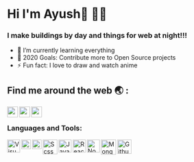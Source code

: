  
# Hi I'm **Ayush**👋 👨‍💻 



### I make buildings by day and things for web at night!!!

- 🌱 I’m currently learning everything 
- 🥅 2020 Goals: Contribute more to Open Source projects
- ⚡ Fun fact: I love to draw and watch anime



## Find me around the web :earth_asia: :

[<img align="left" alt="codeSTACKr.com" width="25px" src="http://kabramkrafts.com/wp-content/uploads/2017/04/earth.svg" />][website] 
[<img align="left" alt="codeSTACKr | LinkedIn" width="25px" src="https://cdn.worldvectorlogo.com/logos/linkedin-icon-2.svg" />][linkedin] 
[<img align="left" alt="codeSTACKr | Instagram" width="25px" src="https://cdn.worldvectorlogo.com/logos/instagram-2016.svg" />][instagram] 

<br />

### Languages and Tools:

<img align="left" alt="Visual Studio Code" width="30px" src="https://cdn.worldvectorlogo.com/logos/visual-studio-code-1.svg"  />
<img align="left" alt="HTML5" width="22px" src="https://cdn.worldvectorlogo.com/logos/html5-1.svg" />
<img align="left" alt="CSS3" width="22px" src="https://cdn.worldvectorlogo.com/logos/css-5.svg" />
<img align="left" alt="Scss" width="34x" src="https://cdn.worldvectorlogo.com/logos/sass-1.svg" />
<img align="left" alt="Javascript" width="30px" src="https://cdn.worldvectorlogo.com/logos/javascript.svg" />
<img align="left" alt="React" width="30px" src="https://cdn.worldvectorlogo.com/logos/react-1.svg" />
<img align="left" alt="Node.js" width="30px"  src="https://cdn.worldvectorlogo.com/logos/nodejs-icon.svg" />
<img align="left" alt="MongoDB" width="35px" src="https://cdn.worldvectorlogo.com/logos/mongodb-icon-1.svg" />
<img align="left" alt="Github" width="33px" src="https://juristr.com/assets/images/categories/git.svg" />
<br/>
<br/>




[website]: https://webdevayush.herokuapp.com/
[instagram]: https://www.instagram.com/_ayushguptaa/
[linkedin]: https://www.linkedin.com/in/ayush-gupta-54a855139/

